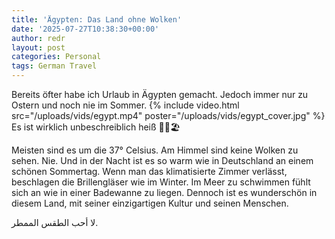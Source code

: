 ```yaml
---
title: 'Ägypten: Das Land ohne Wolken'
date: '2025-07-27T10:38:30+00:00'
author: redr
layout: post
categories: Personal
tags: German Travel
---
```

Bereits öfter habe ich Urlaub in Ägypten gemacht. Jedoch immer nur zu Ostern und noch nie im Sommer.
{% include video.html 
   src="/uploads/vids/egypt.mp4" 
   poster="/uploads/vids/egypt_cover.jpg" %}
Es ist wirklich unbeschreiblich heiß 🐫🌴🏖️

Meisten sind es um die 37° Celsius. Am Himmel sind keine Wolken zu sehen. Nie. Und in der Nacht ist es so warm wie in Deutschland an einem schönen Sommertag. Wenn man das klimatisierte Zimmer verlässt, beschlagen die Brillengläser wie im Winter.
Im Meer zu schwimmen fühlt sich an wie in einer Badewanne zu liegen.
Dennoch ist es wunderschön in diesem Land, mit seiner einzigartigen Kultur und seinen Menschen.

لا أحب الطقس الممطر.